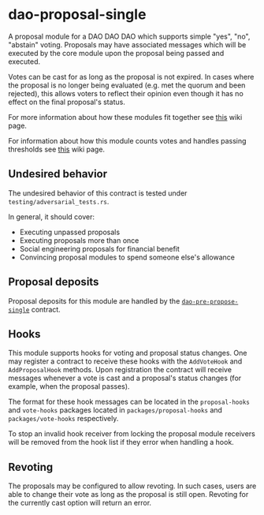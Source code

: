 # dao-proposal-single

A proposal module for a DAO DAO DAO which supports simple "yes", "no",
"abstain" voting. Proposals may have associated messages which will be
executed by the core module upon the proposal being passed and
executed.

Votes can be cast for as long as the proposal is not expired. In cases
where the proposal is no longer being evaluated (e.g. met the quorum and
been rejected), this allows voters to reflect their opinion even though 
it has no effect on the final proposal's status.

For more information about how these modules fit together see
[this](https://github.com/DA0-DA0/dao-contracts/wiki/DAO-DAO-Contracts-Design)
wiki page.

For information about how this module counts votes and handles passing
thresholds see
[this](https://github.com/DA0-DA0/dao-contracts/wiki/A-brief-overview-of-DAO-DAO-voting#proposal-status)
wiki page.

## Undesired behavior

The undesired behavior of this contract is tested under `testing/adversarial_tests.rs`.

In general, it should cover:
- Executing unpassed proposals
- Executing proposals more than once
- Social engineering proposals for financial benefit
- Convincing proposal modules to spend someone else's allowance

## Proposal deposits

Proposal deposits for this module are handled by the
[`dao-pre-propose-single`](../../pre-propose/dao-pre-propose-single)
contract.

## Hooks

This module supports hooks for voting and proposal status changes. One
may register a contract to receive these hooks with the `AddVoteHook`
and `AddProposalHook` methods. Upon registration the contract will
receive messages whenever a vote is cast and a proposal's status
changes (for example, when the proposal passes).

The format for these hook messages can be located in the
`proposal-hooks` and `vote-hooks` packages located in
`packages/proposal-hooks` and `packages/vote-hooks` respectively.

To stop an invalid hook receiver from locking the proposal module
receivers will be removed from the hook list if they error when
handling a hook.

## Revoting

The proposals may be configured to allow revoting.
In such cases, users are able to change their vote as long as the proposal is still open.
Revoting for the currently cast option will return an error.
